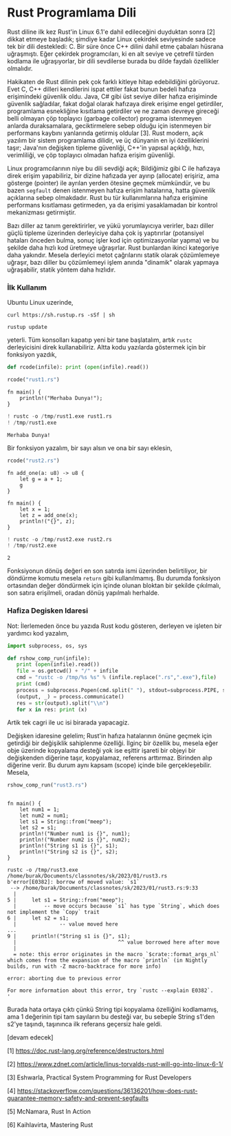# Rust Programlama Dili

Rust diline ilk kez Rust'in Linux 6.1'e dahil edileceğini duyduktan
sonra [2] dikkat etmeye başladık; şimdiye kadar Linux çekirdek
seviyesinde sadece tek bir dili destekledi: C. Bir süre önce C++
dilini dahil etme çabaları hüsrana uğraşmıştı. Eğer çekirdek programcıları,
ki en alt seviye ve çetrefil türden kodlama ile uğraşıyorlar, bir dili
sevdilerse burada bu dilde faydalı özellikler olmalıdır.

Hakikaten de Rust dilinin pek çok farklı kitleye hitap edebildiğini
görüyoruz. Evet C, C++ dilleri kendilerini ispat ettiler fakat bunun
bedeli hafıza erişimindeki güvenlik oldu.  Java, C# gibi üst seviye
diller hafıza erişiminde güvenlik sağladılar, fakat doğal olarak
hafızaya direk erişime engel getirdiler, programlama esnekliğine
kısıtlama getirdiler ve ne zaman devreye gireceği belli olmayan çöp
toplayıcı (garbage collector) programa istenmeyen anlarda
duraksamalara, geciktirmelere sebep olduğu için istenmeyen bir
performans kaybını yanlarında getirmiş oldular [3]. Rust modern, açık
yazılım bir sistem programlama dilidir, ve üç dünyanin en iyi
özelliklerini taşır; Java'nın değişken tipleme güvenliği, C++'in
yapısal açıklığı, hızı, verimliliği, ve çöp toplayıcı olmadan hafıza
erişim güvenliği.

Linux programcılarının niye bu dili sevdiği açık; Bildiğimiz gibi C
ile hafızaya direk erişim yapabiliriz, bir dizine hafızada yer ayırıp
(allocate) erişiriz, ama gösterge (pointer) ile ayrılan yerden ötesine
geçmek mümkündür, ve bu bazen `segfault` denen istenmeyen hafıza
erişim hatalarına, hatta güvenlik açıklarına sebep olmakdadır. Rust bu
tür kullanımlarına hafıza erişimine performans kısıtlaması getirmeden,
ya da erişimi yasaklamadan bir kontrol mekanizması getirmiştir.

Bazı diller az tanım gerektirirler, ve yükü yorumlayıcıya verirler,
bazı diller güçlü tipleme üzerinden derleyiciye daha çok iş
yaptırırlar (potansiyel hataları önceden bulma, sonuç işler kod için
optimizasyonlar yapma) ve bu şekilde daha hızlı kod üretmeye
uğraşırlar. Rust bunlardan ikinci kategoriye daha yakındır. Mesela
derleyici metot çağrılarını statik olarak çözümlemeye uğraşır, bazı
diller bu çözümlemeyi işlem anında "dinamik" olarak yapmaya
uğraşabilir, statik yöntem daha hızlıdır.

### İlk Kullanım

Ubuntu Linux uzerinde,

```
curl https://sh.rustup.rs -sSf | sh

rustup update
```

yeterli. Tüm konsolları kapatıp yeni bir tane başlatalım, artık
`rustc` derleyicisini direk kullanabiliriz. Altta kodu yazılarda
göstermek için bir fonksiyon yazdık,


```python
def rcode(infile): print (open(infile).read())
```

```python
rcode("rust1.rs")
```

```text
fn main() {
    println!("Merhaba Dunya!");
}

```

```python
! rustc -o /tmp/rust1.exe rust1.rs
! /tmp/rust1.exe
```

```text
Merhaba Dunya!
```

Bir fonksiyon yazalım, bir sayı alsın ve ona bir sayı eklesin,

```python
rcode("rust2.rs")
```

```text
fn add_one(a: u8) -> u8 {
    let g = a + 1;
    g
}

fn main() {
    let x = 1;
    let z = add_one(x);
    println!("{}", z);
}

```

```python
! rustc -o /tmp/rust2.exe rust2.rs
! /tmp/rust2.exe
```

```text
2
```

Fonksiyonun dönüş değeri en son satırda ismi üzerinden belirtiliyor,
bir döndürme komutu mesela `return` gibi kullanılmamış. Bu durumda
fonksiyon ortasından değer döndürmek için içinde olunan bloktan bir
şekilde çıkılmalı, son satıra erişilmeli, oradan dönüş yapılmalı
herhalde.

### Hafiza Degisken Idaresi

Not: İlerlemeden önce bu yazıda Rust kodu gösteren, derleyen ve işleten
bir yardımcı kod yazalım,

```python
import subprocess, os, sys

def rshow_comp_run(infile):
   print (open(infile).read())
   file = os.getcwd() + "/" + infile
   cmd = "rustc -o /tmp/%s %s" % (infile.replace(".rs",".exe"),file)
   print (cmd)
   process = subprocess.Popen(cmd.split(" "), stdout=subprocess.PIPE, stdin=subprocess.PIPE, stderr=subprocess.STDOUT, shell=False)
   (output, _) = process.communicate()
   res = str(output).split("\\n")
   for x in res: print (x)
```

Artik tek cagri ile uc isi birarada yapacagiz.

Değişken idaresine gelelim; Rust'in hafıza hatalarının önüne geçmek
için getirdiği bir değişiklik sahiplenme özelliği. İlginç bir özellik
bu, mesela eğer obje üzerinde kopyalama desteği yok ise eşittir
işareti bir objeyi bir değişkenden diğerine taşır, kopyalamaz,
referens arttırmaz. Birinden alıp diğerine verir. Bu durum aynı kapsam
(scope) içinde bile gerçekleşebilir. Mesela,

```python
rshow_comp_run("rust3.rs")
```

```text

fn main() {
    let num1 = 1;
    let num2 = num1;
    let s1 = String::from("meep");
    let s2 = s1;
    println!("Number num1 is {}", num1);
    println!("Number num2 is {}", num2);
    println!("String s1 is {}", s1);
    println!("String s2 is {}", s2);
}

rustc -o /tmp/rust3.exe /home/burak/Documents/classnotes/sk/2023/01/rust3.rs
b'error[E0382]: borrow of moved value: `s1`
 --> /home/burak/Documents/classnotes/sk/2023/01/rust3.rs:9:33
  |
5 |     let s1 = String::from("meep");
  |         -- move occurs because `s1` has type `String`, which does not implement the `Copy` trait
6 |     let s2 = s1;
  |              -- value moved here
...
9 |     println!("String s1 is {}", s1);
  |                                 ^^ value borrowed here after move
  |
  = note: this error originates in the macro `$crate::format_args_nl` which comes from the expansion of the macro `println` (in Nightly builds, run with -Z macro-backtrace for more info)

error: aborting due to previous error

For more information about this error, try `rustc --explain E0382`.
'
```

Burada hata ortaya çıktı çünkü String tipi kopyalama özelliğini kodlamamış,
ama 1 değerinin tipi tam sayıların bu desteği var, bu sebeple String s1'den
s2'ye taşındı, taşınınca ilk referans geçersiz hale geldi.


[devam edecek]

[1] https://doc.rust-lang.org/reference/destructors.html

[2] https://www.zdnet.com/article/linus-torvalds-rust-will-go-into-linux-6-1/

[3] Eshwarla, Practical System Programming for Rust Developers

[4] https://stackoverflow.com/questions/36136201/how-does-rust-guarantee-memory-safety-and-prevent-segfaults

[5] McNamara, Rust In Action

[6] Kaihlavirta, Mastering Rust


